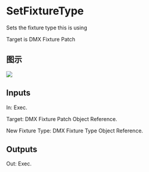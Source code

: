 # SetFixtureType

Sets the fixture type this is using

Target is DMX Fixture Patch

## 图示

![]($-20221218-18435773.png)

## Inputs

In: Exec.

Target: DMX Fixture Patch Object Reference.

New Fixture Type: DMX Fixture Type Object Reference.  

## Outputs

Out: Exec.

